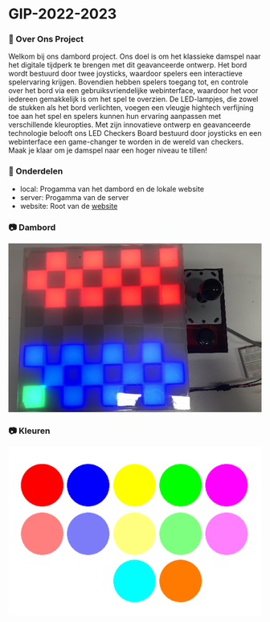 # GIP-2022-2023

### :star2: Over Ons Project
Welkom bij ons dambord project. Ons doel is om het klassieke damspel naar het digitale tijdperk te brengen met dit geavanceerde ontwerp. Het bord wordt bestuurd door twee joysticks, waardoor spelers een interactieve spelervaring krijgen. Bovendien hebben spelers toegang tot, en controle over het bord via een gebruiksvriendelijke webinterface, waardoor het voor iedereen gemakkelijk is om het spel te overzien. De LED-lampjes, die zowel de stukken als het bord verlichten, voegen een vleugje hightech verfijning toe aan het spel en spelers kunnen hun ervaring aanpassen met verschillende kleuropties. Met zijn innovatieve ontwerp en geavanceerde technologie belooft ons LED Checkers Board bestuurd door joysticks en een webinterface een game-changer te worden in de wereld van checkers. Maak je klaar om je damspel naar een hoger niveau te tillen!

### :dart: Onderdelen
- local: Progamma van het dambord en de lokale website
- server: Progamma van de server
- website: Root van de [website](https://dambord.netlify.app/)

### :camera: Dambord
<div align="center"> 
  <img src="img1.png" alt="screenshot" />
</div>

### :camera: Kleuren
<div align="center"> 
  <img src="img2.png" alt="screenshot" />
</div>

